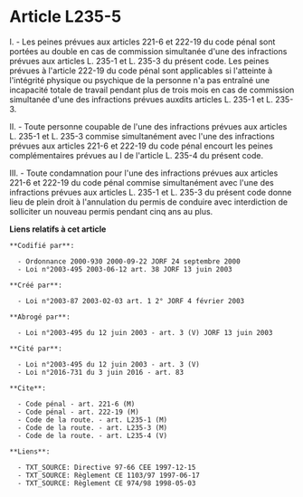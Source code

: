 # Article L235-5

I. - Les peines prévues aux articles 221-6 et 222-19 du code pénal sont portées au double en cas de commission simultanée
d'une des infractions prévues aux articles L. 235-1 et L. 235-3 du présent code. Les peines prévues à l'article 222-19 du
code pénal sont applicables si l'atteinte à l'intégrité physique ou psychique de la personne n'a pas entraîné une incapacité
totale de travail pendant plus de trois mois en cas de commission simultanée d'une des infractions prévues auxdits articles
L. 235-1 et L. 235-3.

II. - Toute personne coupable de l'une des infractions prévues aux articles L. 235-1 et L. 235-3 commise simultanément avec
l'une des infractions prévues aux articles 221-6 et 222-19 du code pénal encourt les peines complémentaires prévues au I de
l'article L. 235-4 du présent code.

III. - Toute condamnation pour l'une des infractions prévues aux articles 221-6 et 222-19 du code pénal commise simultanément
avec l'une des infractions prévues aux articles L. 235-1 et L. 235-3 du présent code donne lieu de plein droit à l'annulation
du permis de conduire avec interdiction de solliciter un nouveau permis pendant cinq ans au plus.

**Liens relatifs à cet article**

	**Codifié par**:

	  - Ordonnance 2000-930 2000-09-22 JORF 24 septembre 2000
	  - Loi n°2003-495 2003-06-12 art. 38 JORF 13 juin 2003

	**Créé par**:

	  - Loi n°2003-87 2003-02-03 art. 1 2° JORF 4 février 2003

	**Abrogé par**:

	  - Loi n°2003-495 du 12 juin 2003 - art. 3 (V) JORF 13 juin 2003

	**Cité par**:

	  - Loi n°2003-495 du 12 juin 2003 - art. 3 (V)
	  - Loi n°2016-731 du 3 juin 2016 - art. 83

	**Cite**:

	  - Code pénal - art. 221-6 (M)
	  - Code pénal - art. 222-19 (M)
	  - Code de la route. - art. L235-1 (M)
	  - Code de la route. - art. L235-3 (M)
	  - Code de la route. - art. L235-4 (V)

	**Liens**:

	  - TXT_SOURCE: Directive 97-66 CEE 1997-12-15
	  - TXT_SOURCE: Règlement CE 1103/97 1997-06-17
	  - TXT_SOURCE: Règlement CE 974/98 1998-05-03
